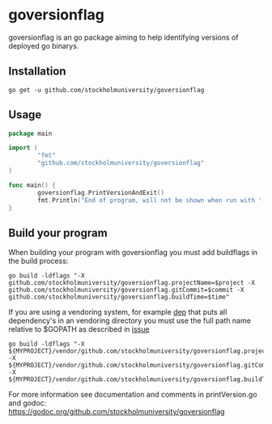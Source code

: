 # goversionflag

goversionflag is an go package aiming to help identifying versions of deployed go binarys.

## Installation
```
go get -u github.com/stockholmuniversity/goversionflag
```

## Usage
```go
package main

import (
        "fmt"
        "github.com/stockholmuniversity/goversionflag"
)

func main() {
        goversionflag.PrintVersionAndExit()
        fmt.Println("End of program, will not be shown when run with '-version'")
}
```

## Build your program
When building your program with goversionflag you must add buildflags in the build process:
```
go build -ldflags "-X github.com/stockholmuniversity/goversionflag.projectName=$project -X github.com/stockholmuniversity/goversionflag.gitCommit=$commit -X github.com/stockholmuniversity/goversionflag.buildTime=$time"
```
If you are using a vendoring system, for example [dep](https://github.com/golang/dep) that puts all dependency's in an vendoring directory
you must use the full path name relative to $GOPATH as described in [issue](https://github.com/golang/go/issues/19000#issuecomment-278498915)
```
go build -ldflags "-X ${MYPROJECT}/vendor/github.com/stockholmuniversity/goversionflag.projectName=$project -X ${MYPROJECT}/vendor/github.com/stockholmuniversity/goversionflag.gitCommit=$commit -X ${MYPROJECT}/vendor/github.com/stockholmuniversity/goversionflag.buildTime=$time"
```


For more information see documentation and comments in printVersion.go
and godoc: https://godoc.org/github.com/stockholmuniversity/goversionflag
